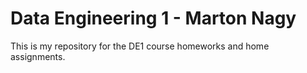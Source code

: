 # Data Engineering 1 - Marton Nagy
This is my repository for the DE1 course homeworks and home assignments.
